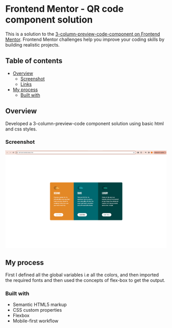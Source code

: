# Frontend Mentor - QR code component solution

This is a solution to the [3-column-preview-code-component on Frontend Mentor](https://www.frontendmentor.io/challenges/qr-code-component-iux_sIO_H). Frontend Mentor challenges help you improve your coding skills by building realistic projects. 

## Table of contents

- [Overview](#overview)
  - [Screenshot](#screenshot)
  - [Links](#links)
- [My process](#my-process)
  - [Built with](#built-with)
  
## Overview

Developed a 3-column-preview-code component solution using basic html and css styles.
### Screenshot

![3-column-preview-card](image.png)

## My process

First I defined all the global variables i.e all the colors, and then imported the required fonts and then used the concepts of flex-box to get the output.

### Built with

- Semantic HTML5 markup
- CSS custom properties
- Flexbox
- Mobile-first workflow